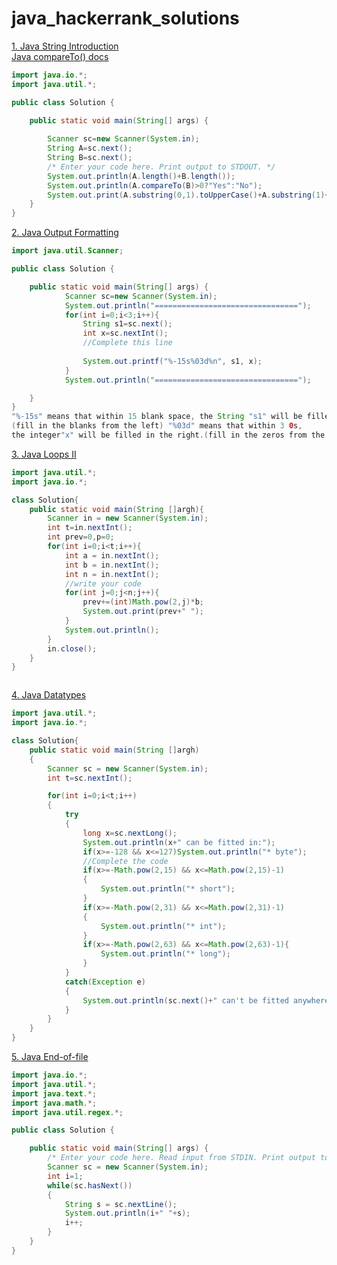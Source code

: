 # java_hackerrank_solutions
[1. Java String Introduction](https://www.hackerrank.com/challenges/java-strings-introduction/problem)<br>
[Java compareTo() docs](https://www.javatpoint.com/java-string-compareto)

```java
import java.io.*;
import java.util.*;

public class Solution {

    public static void main(String[] args) {
        
        Scanner sc=new Scanner(System.in);
        String A=sc.next();
        String B=sc.next();
        /* Enter your code here. Print output to STDOUT. */
        System.out.println(A.length()+B.length());
        System.out.println(A.compareTo(B)>0?"Yes":"No");
        System.out.print(A.substring(0,1).toUpperCase()+A.substring(1)+" "+B.substring(0,1).toUpperCase()+B.substring(1));
    }
}
```
[2. Java Output Formatting](https://www.hackerrank.com/challenges/java-output-formatting/problem)

```java
import java.util.Scanner;

public class Solution {

    public static void main(String[] args) {
            Scanner sc=new Scanner(System.in);
            System.out.println("================================");
            for(int i=0;i<3;i++){
                String s1=sc.next();
                int x=sc.nextInt();
                //Complete this line
              
                System.out.printf("%-15s%03d%n", s1, x);
            }
            System.out.println("================================");

    }
}
"%-15s" means that within 15 blank space, the String "s1" will be filled in the left.
(fill in the blanks from the left) "%03d" means that within 3 0s,
the integer"x" will be filled in the right.(fill in the zeros from the right).
```
[3. Java Loops II](https://www.hackerrank.com/challenges/java-loops/problem)

```java
import java.util.*;
import java.io.*;

class Solution{
    public static void main(String []argh){
        Scanner in = new Scanner(System.in);
        int t=in.nextInt();
        int prev=0,p=0;
        for(int i=0;i<t;i++){
            int a = in.nextInt();
            int b = in.nextInt();
            int n = in.nextInt();
            //write your code
            for(int j=0;j<n;j++){
                prev+=(int)Math.pow(2,j)*b;
                System.out.print(prev+" ");
            }
            System.out.println();
        }
        in.close();
    }
}
```
[]()

```java

```
[4. Java Datatypes](https://www.hackerrank.com/challenges/java-datatypes/problem)

```java
import java.util.*;
import java.io.*;

class Solution{
    public static void main(String []argh)
    {
        Scanner sc = new Scanner(System.in);
        int t=sc.nextInt();

        for(int i=0;i<t;i++)
        {
            try
            {
                long x=sc.nextLong();
                System.out.println(x+" can be fitted in:");
                if(x>=-128 && x<=127)System.out.println("* byte");
                //Complete the code
                if(x>=-Math.pow(2,15) && x<=Math.pow(2,15)-1)
                {
                    System.out.println("* short");
                }
                if(x>=-Math.pow(2,31) && x<=Math.pow(2,31)-1)
                {
                    System.out.println("* int");
                }
                if(x>=-Math.pow(2,63) && x<=Math.pow(2,63)-1){
                    System.out.println("* long");
                }
            }
            catch(Exception e)
            {
                System.out.println(sc.next()+" can't be fitted anywhere.");
            }
        }
    }
}
```
[5. Java End-of-file](https://www.hackerrank.com/challenges/java-end-of-file/problem)

```java
import java.io.*;
import java.util.*;
import java.text.*;
import java.math.*;
import java.util.regex.*;

public class Solution {

    public static void main(String[] args) {
        /* Enter your code here. Read input from STDIN. Print output to STDOUT. Your class should be named Solution. */
        Scanner sc = new Scanner(System.in);
        int i=1;
        while(sc.hasNext())
        {
            String s = sc.nextLine();
            System.out.println(i+" "+s);
            i++;
        }
    }
}
```
